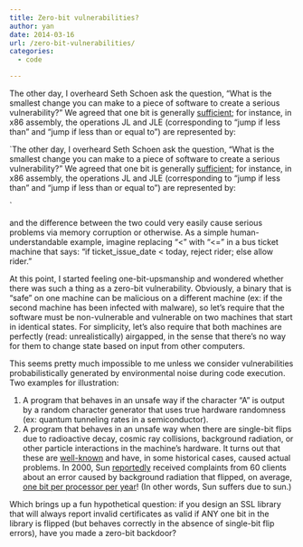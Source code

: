 ```yaml
---
title: Zero-bit vulnerabilities?
author: yan
date: 2014-03-16
url: /zero-bit-vulnerabilities/
categories:
  - code

---
```

The other day, I overheard Seth Schoen ask the question, &#8220;What is the smallest change you can make to a piece of software to create a serious vulnerability?&#8221; We agreed that one bit is generally <a href="https://en.wikipedia.org/wiki/Off-by-one_error#Fencepost_error" target="_blank">sufficient</a>; for instance, in x86 assembly, the operations JL and JLE (corresponding to &#8220;jump if less than&#8221; and &#8220;jump if less than or equal to&#8221;) are represented by:
  
`The other day, I overheard Seth Schoen ask the question, &#8220;What is the smallest change you can make to a piece of software to create a serious vulnerability?&#8221; We agreed that one bit is generally <a href="https://en.wikipedia.org/wiki/Off-by-one_error#Fencepost_error" target="_blank">sufficient</a>; for instance, in x86 assembly, the operations JL and JLE (corresponding to &#8220;jump if less than&#8221; and &#8220;jump if less than or equal to&#8221;) are represented by:
  
` 

and the difference between the two could very easily cause serious problems via memory corruption or otherwise. As a simple human-understandable example, imagine replacing &#8220;<&#8221; with &#8220;<=&#8221; in a bus ticket machine that says: &#8220;if ticket\_issue\_date < today, reject rider; else allow rider.&#8221;

At this point, I started feeling one-bit-upsmanship and wondered whether there was such a thing as a zero-bit vulnerability. Obviously, a binary that is &#8220;safe&#8221; on one machine can be malicious on a different machine (ex: if the second machine has been infected with malware), so let&#8217;s require that the software must be non-vulnerable and vulnerable on two machines that start in identical states. For simplicity, let&#8217;s also require that both machines are perfectly (read: unrealistically) airgapped, in the sense that there&#8217;s no way for them to change state based on input from other computers.

This seems pretty much impossible to me unless we consider vulnerabilities probabilistically generated by environmental noise during code execution. Two examples for illustration:

  1. A program that behaves in an unsafe way if the character &#8220;A&#8221; is output by a random character generator that uses true hardware randomness (ex: quantum tunneling rates in a semiconductor).
  2. A program that behaves in an unsafe way when there are single-bit flips due to radioactive decay, cosmic ray collisions, background radiation, or other particle interactions in the machine&#8217;s hardware. It turns out that these are <a href="https://en.wikipedia.org/wiki/Soft_error#Causes_of_soft_errors" target="_blank">well-known</a> and have, in some historical cases, caused actual problems. In 2000, Sun <a href="http://www.theregister.co.uk/2001/03/07/sun_suffers_ultrasparc_ii_cache/" target="_blank">reportedly</a> received complaints from 60 clients about an error caused by background radiation that flipped, on average, <a href="http://queue.acm.org/detail.cfm?id=1839574" target="_blank">one bit per processor per year</a>! (In other words, Sun suffers due to sun.)

Which brings up a fun hypothetical question: if you design an SSL library that will always report invalid certificates as valid if ANY one bit in the library is flipped (but behaves correctly in the absence of single-bit flip errors), have you made a zero-bit backdoor?
